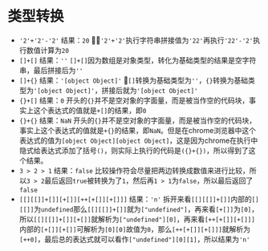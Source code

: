 # 类型转换
+ `'2'+'2'-'2'`
结果：`20`
`'2'+'2'`执行字符串拼接值为`'22'`再执行`'22'-'2'`执行数值计算为`20`
+ `[]+[]`
结果：`''`
`[]+[]`因为数组是对象类型，转化为基础类型的结果是空字符串，最后拼接后为`''`
+ `[]+{}`
结果：`'[object Object]'`
`[]`转换为基础类型为`''`，`{}`转换为基础类型为`'[object Object]'`，拼接后就为`'[object Object]'`
+ `{}+[]`
结果：`0`
开头的`{}`并不是空对象的字面量，而是被当作空的代码块，事实上这个表达式的值就是`+[]`的结果，即`0`
+ `{}+{}`
结果：`NaN`
开头的`{}`并不是空对象的字面量，而是被当作空的代码块，事实上这个表达式的值就是`+{}`的结果，即`NaN`。但是在chrome浏览器中这个表达式的值为`[object Object][object Object]`，这是因为chrome在执行中隐式给表达式添加了括号`()`，则实际上执行的代码是`({}+{})`，所以得到了这个结果。
+ `3 > 2 > 1`
结果：`false`
比较操作符会尽量把两边转换成数值来进行比较，所以`3 > 2`最后返回`true`被转换为了`1`，然后再`1 > 1`为`false`，所以最后返回了`false`
+ `[[][[]]+[]][+[]][++[+[]][+[]]]`
结果：`'n'`
拆开来看`[[][[]]+[]]`内部的`[][[]]`为`undefined`那么`[[][[]]+[]]`就为`["undefined"]`，再来看`[+[]]`为`[0]`，所以`[[][[]]+[]][+[]]`就解析为`["undefined"][0]`，再来看`[++[+[]][+[]]]`内部的`[+[]][+[]]`可解析为`[0][0]`故值为`0`，那么`[++[+[]][+[]]]`就解析为`[++0]`，最后总的表达式就可以看作`["undefined"][0][1]`，所以结果为`'n'`